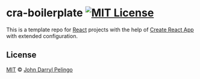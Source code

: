 # cra-boilerplate [![MIT License][shield-license]][license]

This is a template repo for [React](https://reactjs.org/) projects with the help
of [Create React App](https://create-react-app.dev/) with extended
configuration.

## License

[MIT][license] &copy; [John Darryl Pelingo][me]

[license]: LICENSE
[me]: https://johndpelingo.com/
[shield-license]: https://img.shields.io/badge/License-MIT-lavender.svg
